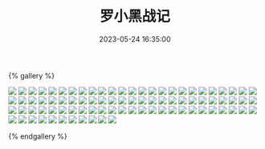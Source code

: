 ﻿---
title: 罗小黑战记
date: 2023-05-24 16:35:00
comments: false
---

{% gallery %}

![](https://fastly.jsdelivr.net/gh/1405720461/images@master/Luo_XiaoHei/1.avif)
![](https://fastly.jsdelivr.net/gh/1405720461/images@master/Luo_XiaoHei/2.avif)
![](https://fastly.jsdelivr.net/gh/1405720461/images@master/Luo_XiaoHei/3.avif)
![](https://fastly.jsdelivr.net/gh/1405720461/images@master/Luo_XiaoHei/4.avif)
![](https://fastly.jsdelivr.net/gh/1405720461/images@master/Luo_XiaoHei/5.avif)
![](https://fastly.jsdelivr.net/gh/1405720461/images@master/Luo_XiaoHei/6.avif)
![](https://fastly.jsdelivr.net/gh/1405720461/images@master/Luo_XiaoHei/7.avif)
![](https://fastly.jsdelivr.net/gh/1405720461/images@master/Luo_XiaoHei/8.avif)
![](https://fastly.jsdelivr.net/gh/1405720461/images@master/Luo_XiaoHei/9.avif)
![](https://fastly.jsdelivr.net/gh/1405720461/images@master/Luo_XiaoHei/10.avif)
![](https://fastly.jsdelivr.net/gh/1405720461/images@master/Luo_XiaoHei/11.avif)
![](https://fastly.jsdelivr.net/gh/1405720461/images@master/Luo_XiaoHei/12.avif)
![](https://fastly.jsdelivr.net/gh/1405720461/images@master/Luo_XiaoHei/13.avif)
![](https://fastly.jsdelivr.net/gh/1405720461/images@master/Luo_XiaoHei/14.avif)
![](https://fastly.jsdelivr.net/gh/1405720461/images@master/Luo_XiaoHei/15.avif)
![](https://fastly.jsdelivr.net/gh/1405720461/images@master/Luo_XiaoHei/16.avif)
![](https://fastly.jsdelivr.net/gh/1405720461/images@master/Luo_XiaoHei/17.avif)
![](https://fastly.jsdelivr.net/gh/1405720461/images@master/Luo_XiaoHei/18.avif)
![](https://fastly.jsdelivr.net/gh/1405720461/images@master/Luo_XiaoHei/19.avif)
![](https://fastly.jsdelivr.net/gh/1405720461/images@master/Luo_XiaoHei/20.avif)
![](https://fastly.jsdelivr.net/gh/1405720461/images@master/Luo_XiaoHei/21.avif)
![](https://fastly.jsdelivr.net/gh/1405720461/images@master/Luo_XiaoHei/22.avif)
![](https://fastly.jsdelivr.net/gh/1405720461/images@master/Luo_XiaoHei/23.avif)
![](https://fastly.jsdelivr.net/gh/1405720461/images@master/Luo_XiaoHei/24.avif)
![](https://fastly.jsdelivr.net/gh/1405720461/images@master/Luo_XiaoHei/25.avif)
![](https://fastly.jsdelivr.net/gh/1405720461/images@master/Luo_XiaoHei/26.avif)
![](https://fastly.jsdelivr.net/gh/1405720461/images@master/Luo_XiaoHei/27.avif)
![](https://fastly.jsdelivr.net/gh/1405720461/images@master/Luo_XiaoHei/28.avif)
![](https://fastly.jsdelivr.net/gh/1405720461/images@master/Luo_XiaoHei/29.avif)
![](https://fastly.jsdelivr.net/gh/1405720461/images@master/Luo_XiaoHei/30.avif)
![](https://fastly.jsdelivr.net/gh/1405720461/images@master/Luo_XiaoHei/31.avif)
![](https://fastly.jsdelivr.net/gh/1405720461/images@master/Luo_XiaoHei/32.avif)
![](https://fastly.jsdelivr.net/gh/1405720461/images@master/Luo_XiaoHei/33.avif)
![](https://fastly.jsdelivr.net/gh/1405720461/images@master/Luo_XiaoHei/34.avif)
![](https://fastly.jsdelivr.net/gh/1405720461/images@master/Luo_XiaoHei/35.avif)
![](https://fastly.jsdelivr.net/gh/1405720461/images@master/Luo_XiaoHei/36.avif)
![](https://fastly.jsdelivr.net/gh/1405720461/images@master/Luo_XiaoHei/37.avif)
![](https://fastly.jsdelivr.net/gh/1405720461/images@master/Luo_XiaoHei/38.avif)
![](https://fastly.jsdelivr.net/gh/1405720461/images@master/Luo_XiaoHei/39.avif)
![](https://fastly.jsdelivr.net/gh/1405720461/images@master/Luo_XiaoHei/40.avif)
![](https://fastly.jsdelivr.net/gh/1405720461/images@master/Luo_XiaoHei/41.avif)
![](https://fastly.jsdelivr.net/gh/1405720461/images@master/Luo_XiaoHei/42.avif)
![](https://fastly.jsdelivr.net/gh/1405720461/images@master/Luo_XiaoHei/43.avif)
![](https://fastly.jsdelivr.net/gh/1405720461/images@master/Luo_XiaoHei/44.avif)
![](https://fastly.jsdelivr.net/gh/1405720461/images@master/Luo_XiaoHei/45.avif)
![](https://fastly.jsdelivr.net/gh/1405720461/images@master/Luo_XiaoHei/46.avif)
![](https://fastly.jsdelivr.net/gh/1405720461/images@master/Luo_XiaoHei/47.avif)
![](https://fastly.jsdelivr.net/gh/1405720461/images@master/Luo_XiaoHei/48.avif)
![](https://fastly.jsdelivr.net/gh/1405720461/images@master/Luo_XiaoHei/49.avif)
![](https://fastly.jsdelivr.net/gh/1405720461/images@master/Luo_XiaoHei/50.avif)
![](https://fastly.jsdelivr.net/gh/1405720461/images@master/Luo_XiaoHei/51.avif)
![](https://fastly.jsdelivr.net/gh/1405720461/images@master/Luo_XiaoHei/52.avif)
![](https://fastly.jsdelivr.net/gh/1405720461/images@master/Luo_XiaoHei/53.avif)
![](https://fastly.jsdelivr.net/gh/1405720461/images@master/Luo_XiaoHei/54.avif)
![](https://fastly.jsdelivr.net/gh/1405720461/images@master/Luo_XiaoHei/55.avif)
![](https://fastly.jsdelivr.net/gh/1405720461/images@master/Luo_XiaoHei/56.avif)
![](https://fastly.jsdelivr.net/gh/1405720461/images@master/Luo_XiaoHei/57.avif)
![](https://fastly.jsdelivr.net/gh/1405720461/images@master/Luo_XiaoHei/58.avif)
![](https://fastly.jsdelivr.net/gh/1405720461/images@master/Luo_XiaoHei/59.avif)
![](https://fastly.jsdelivr.net/gh/1405720461/images@master/Luo_XiaoHei/60.avif)
![](https://fastly.jsdelivr.net/gh/1405720461/images@master/Luo_XiaoHei/61.avif)
![](https://fastly.jsdelivr.net/gh/1405720461/images@master/Luo_XiaoHei/62.avif)
![](https://fastly.jsdelivr.net/gh/1405720461/images@master/Luo_XiaoHei/63.avif)
![](https://fastly.jsdelivr.net/gh/1405720461/images@master/Luo_XiaoHei/64.avif)
![](https://fastly.jsdelivr.net/gh/1405720461/images@master/Luo_XiaoHei/65.avif)
![](https://fastly.jsdelivr.net/gh/1405720461/images@master/Luo_XiaoHei/66.avif)
![](https://fastly.jsdelivr.net/gh/1405720461/images@master/Luo_XiaoHei/67.avif)
![](https://fastly.jsdelivr.net/gh/1405720461/images@master/Luo_XiaoHei/68.avif)
![](https://fastly.jsdelivr.net/gh/1405720461/images@master/Luo_XiaoHei/69.avif)
![](https://fastly.jsdelivr.net/gh/1405720461/images@master/Luo_XiaoHei/70.avif)
![](https://fastly.jsdelivr.net/gh/1405720461/images@master/Luo_XiaoHei/71.avif)
![](https://fastly.jsdelivr.net/gh/1405720461/images@master/Luo_XiaoHei/72.avif)
![](https://fastly.jsdelivr.net/gh/1405720461/images@master/Luo_XiaoHei/73.avif)
![](https://fastly.jsdelivr.net/gh/1405720461/images@master/Luo_XiaoHei/74.avif)
![](https://fastly.jsdelivr.net/gh/1405720461/images@master/Luo_XiaoHei/75.avif)
![](https://fastly.jsdelivr.net/gh/1405720461/images@master/Luo_XiaoHei/76.avif)
![](https://fastly.jsdelivr.net/gh/1405720461/images@master/Luo_XiaoHei/77.avif)
![](https://fastly.jsdelivr.net/gh/1405720461/images@master/Luo_XiaoHei/78.avif)
![](https://fastly.jsdelivr.net/gh/1405720461/images@master/Luo_XiaoHei/79.avif)
![](https://fastly.jsdelivr.net/gh/1405720461/images@master/Luo_XiaoHei/80.avif)
![](https://fastly.jsdelivr.net/gh/1405720461/images@master/Luo_XiaoHei/81.avif)
![](https://fastly.jsdelivr.net/gh/1405720461/images@master/Luo_XiaoHei/82.avif)
![](https://fastly.jsdelivr.net/gh/1405720461/images@master/Luo_XiaoHei/83.avif)
![](https://fastly.jsdelivr.net/gh/1405720461/images@master/Luo_XiaoHei/84.avif)
![](https://fastly.jsdelivr.net/gh/1405720461/images@master/Luo_XiaoHei/85.avif)
![](https://fastly.jsdelivr.net/gh/1405720461/images@master/Luo_XiaoHei/86.avif)

{% endgallery %}
